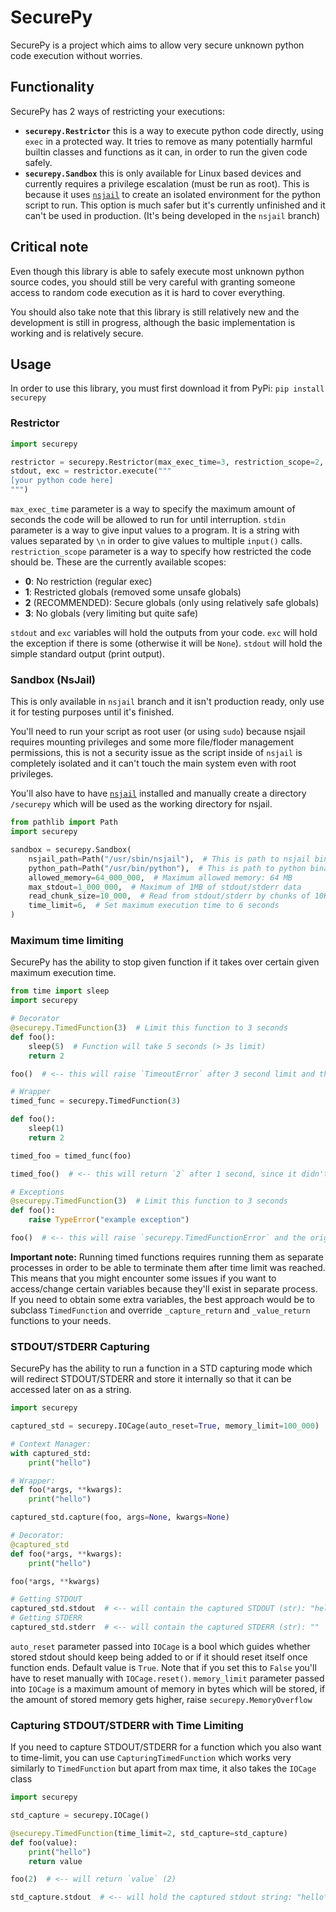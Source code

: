 # SecurePy

SecurePy is a project which aims to allow very secure unknown python code execution without worries.

## Functionality

SecurePy has 2 ways of restricting your executions:

- **`securepy.Restrictor`** this is a way to execute python code directly, using `exec` in a protected way. It tries to remove as many potentially harmful builtin classes and functions as it can, in order to run the given code safely.
- **`securepy.Sandbox`** this is only available for Linux based devices and currently requires a privilege escalation (must be run as root). This is because it uses [`nsjail`](https://github.com/google/nsjail) to create an isolated environment for the python script to run. This option is much safer but it's currently unfinished and it can't be used in production. (It's being developed in the `nsjail` branch)

## Critical note

Even though this library is able to safely execute most unknown python source codes, you should still be very careful with granting someone access to random code execution as it is hard to cover everything.

You should also take note that this library is still relatively new and the development is still in progress, although the basic implementation is working and is relatively secure.

## Usage

In order to use this library, you must first download it from PyPi: `pip install securepy`

### Restrictor

```py
import securepy

restrictor = securepy.Restrictor(max_exec_time=3, restriction_scope=2, stdin="yourstringhere")
stdout, exc = restrictor.execute("""
[your python code here]
""")
```

`max_exec_time` parameter is a way to specify the maximum amount of seconds the code will be allowed to run for until interruption.
`stdin` parameter is a way to give input values to a program. It is a string with values separated by `\n` in order to give values to multiple `input()` calls.
`restriction_scope` parameter is a way to specify how restricted the code should be. These are the currently available scopes:

- **0**: No restriction (regular exec)
- **1**: Restricted globals (removed some unsafe globals)
- **2** (RECOMMENDED): Secure globals (only using relatively safe globals)
- **3**: No globals (very limiting but quite safe)

`stdout` and `exc` variables will hold the outputs from your code. `exc` will hold the exception if there is some (otherwise it will be `None`). `stdout` will hold the simple standard output (print output).

### Sandbox (NsJail)

This is only available in `nsjail` branch and it isn't production ready, only use it for testing purposes until it's finished.

You'll need to run your script as root user (or using `sudo`) because nsjail requires mounting privileges and some more file/floder management permissions, this is not a security issue as the script inside of `nsjail` is completely isolated and it can't touch the main system even with root privileges.

You'll also have to have [`nsjail`](https://github.com/google/nsjail) installed and manually create a directory `/securepy` which will be used as the working directory for nsjail.

```py
from pathlib import Path
import securepy

sandbox = securepy.Sandbox(
    nsjail_path=Path("/usr/sbin/nsjail"),  # This is path to nsjail binary (not necessary if left default)
    python_path=Path("/usr/bin/python"),  # This is path to python binary (not necessary if left default)
    allowed_memory=64_000_000,  # Maximum allowed memory: 64 MB
    max_stdout=1_000_000,  # Maximum of 1MB of stdout/stderr data
    read_chunk_size=10_000,  # Read from stdout/stderr by chunks of 10KB
    time_limit=6,  # Set maximum execution time to 6 seconds
)
```

### Maximum time limiting

SecurePy has the ability to stop given function if it takes over certain given maximum execution time.

```py
from time import sleep
import securepy

# Decorator
@securepy.TimedFunction(3)  # Limit this function to 3 seconds
def foo():
    sleep(5)  # Function will take 5 seconds (> 3s limit)
    return 2

foo()  # <-- this will raise `TimeoutError` after 3 second limit and the execution of the function will be automatically stopped.

# Wrapper
timed_func = securepy.TimedFunction(3)

def foo():
    sleep(1)
    return 2

timed_foo = timed_func(foo)

timed_foo()  # <-- this will return `2` after 1 second, since it didn't reach the given limit

# Exceptions
@securepy.TimedFunction(3)  # Limit this function to 3 seconds
def foo():
    raise TypeError("example exception")

foo()  # <-- this will raise `securepy.TimedFunctionError` and the original exception will be stored in `TimedFunctionError.inner_exception`
```

**Important note:** Running timed functions requires running them as separate processes in order to be able to terminate them after time limit was reached. This means that you might encounter some issues if you want to access/change certain variables because they'll exist in separate process. If you need to obtain some extra variables, the best approach would be to subclass `TimedFunction` and override `_capture_return` and `_value_return` functions to your needs.

### STDOUT/STDERR Capturing

SecurePy has the ability to run a function in a STD capturing mode which will redirect STDOUT/STDERR and store it internally so that it can be accessed later on as a string.

```py
import securepy

captured_std = securepy.IOCage(auto_reset=True, memory_limit=100_000)

# Context Manager:
with captured_std:
    print("hello")

# Wrapper:
def foo(*args, **kwargs):
    print("hello")

captured_std.capture(foo, args=None, kwargs=None)

# Decorator:
@captured_std
def foo(*args, **kwargs):
    print("hello")

foo(*args, **kwargs)

# Getting STDOUT
captured_std.stdout  # <-- will contain the captured STDOUT (str): "hello\n"
# Getting STDERR
captured_std.stderr  # <-- will contain the captured STDERR (str): ""
```

`auto_reset` parameter passed into `IOCage` is a bool which guides whether stored stdout should keep being added to or if it should reset itself once function ends. Default value is `True`. Note that if you set this to `False` you'll have to reset manually with `IOCage.reset()`.
`memory_limit` parameter passed into `IOCage` is a maximum amount of memory in bytes which will be stored, if the amount of stored memory gets higher, raise `securepy.MemoryOverflow`

### Capturing STDOUT/STDERR with Time Limiting

If you need to capture STDOUT/STDERR for a function which you also want to time-limit, you can use `CapturingTimedFunction` which works very similarly to `TimedFunction` but apart from max time, it also takes the `IOCage` class

```py
import securepy

std_capture = securepy.IOCage()

@securepy.TimedFunction(time_limit=2, std_capture=std_capture)
def foo(value):
    print("hello")
    return value

foo(2)  # <-- will return `value` (2)

std_capture.stdout  # <-- will hold the captured stdout string: "hello\n"
```
